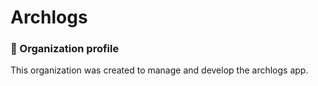 # Archlogs
### 🏢 Organization profile
This organization was created to manage and develop the archlogs app.
